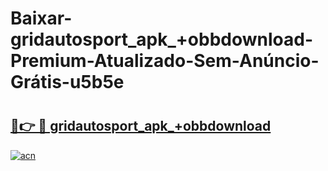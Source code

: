 # Baixar-gridautosport_apk_+obbdownload-Premium-Atualizado-Sem-Anúncio-Grátis-u5b5e

# <h2><a href="https://o4afjo.esa.edu.pl?src=gridautosport_apk_+obbdownload&ref=u5b5e">🔗👉 🔴 gridautosport_apk_+obbdownload</a></h2>

[![acn](https://github.com/user-attachments/assets/0f9c940e-d8b0-45ae-aac7-cd30a18b3e1c)](https://o4afjo.esa.edu.pl?src=gridautosport_apk_+obbdownload&ref=u5b5e)

